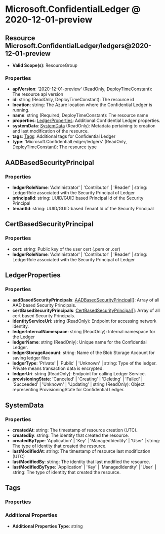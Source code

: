 # Microsoft.ConfidentialLedger @ 2020-12-01-preview

## Resource Microsoft.ConfidentialLedger/ledgers@2020-12-01-preview
* **Valid Scope(s)**: ResourceGroup
### Properties
* **apiVersion**: '2020-12-01-preview' (ReadOnly, DeployTimeConstant): The resource api version
* **id**: string (ReadOnly, DeployTimeConstant): The resource id
* **location**: string: The Azure location where the Confidential Ledger is running.
* **name**: string (Required, DeployTimeConstant): The resource name
* **properties**: [LedgerProperties](#ledgerproperties): Additional Confidential Ledger properties.
* **systemData**: [SystemData](#systemdata) (ReadOnly): Metadata pertaining to creation and last modification of the resource.
* **tags**: [Tags](#tags): Additional tags for Confidential Ledger
* **type**: 'Microsoft.ConfidentialLedger/ledgers' (ReadOnly, DeployTimeConstant): The resource type

## AADBasedSecurityPrincipal
### Properties
* **ledgerRoleName**: 'Administrator' | 'Contributor' | 'Reader' | string: LedgerRole associated with the Security Principal of Ledger
* **principalId**: string: UUID/GUID based Principal Id of the Security Principal
* **tenantId**: string: UUID/GUID based Tenant Id of the Security Principal

## CertBasedSecurityPrincipal
### Properties
* **cert**: string: Public key of the user cert (.pem or .cer)
* **ledgerRoleName**: 'Administrator' | 'Contributor' | 'Reader' | string: LedgerRole associated with the Security Principal of Ledger

## LedgerProperties
### Properties
* **aadBasedSecurityPrincipals**: [AADBasedSecurityPrincipal](#aadbasedsecurityprincipal)[]: Array of all AAD based Security Principals.
* **certBasedSecurityPrincipals**: [CertBasedSecurityPrincipal](#certbasedsecurityprincipal)[]: Array of all cert based Security Principals.
* **identityServiceUri**: string (ReadOnly): Endpoint for accessing network identity.
* **ledgerInternalNamespace**: string (ReadOnly): Internal namespace for the Ledger
* **ledgerName**: string (ReadOnly): Unique name for the Confidential Ledger.
* **ledgerStorageAccount**: string: Name of the Blob Storage Account for saving ledger files
* **ledgerType**: 'Private' | 'Public' | 'Unknown' | string: Type of the ledger. Private means transaction data is encrypted.
* **ledgerUri**: string (ReadOnly): Endpoint for calling Ledger Service.
* **provisioningState**: 'Canceled' | 'Creating' | 'Deleting' | 'Failed' | 'Succeeded' | 'Unknown' | 'Updating' | string (ReadOnly): Object representing ProvisioningState for Confidential Ledger.

## SystemData
### Properties
* **createdAt**: string: The timestamp of resource creation (UTC).
* **createdBy**: string: The identity that created the resource.
* **createdByType**: 'Application' | 'Key' | 'ManagedIdentity' | 'User' | string: The type of identity that created the resource.
* **lastModifiedAt**: string: The timestamp of resource last modification (UTC)
* **lastModifiedBy**: string: The identity that last modified the resource.
* **lastModifiedByType**: 'Application' | 'Key' | 'ManagedIdentity' | 'User' | string: The type of identity that created the resource.

## Tags
### Properties
### Additional Properties
* **Additional Properties Type**: string

